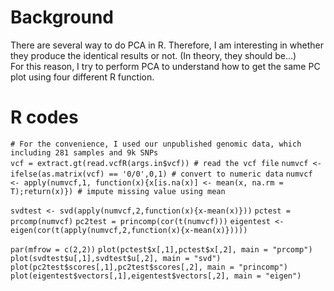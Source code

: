 # Background
There are several way to do PCA in R. Therefore, I am interesting in whether they produce the identical results or not. (In theory, they should be...)  
For this reason, I try to perform PCA to understand how to get the same PC plot using four different R function.

# R codes
`# For the convenience, I used our unpublished genomic data, which including 281 samples and 9k SNPs`  
`vcf = extract.gt(read.vcfR(args.in$vcf)) # read the vcf file`
`numvcf <- ifelse(as.matrix(vcf) == '0/0',0,1) # convert to numeric data`
`numvcf <- apply(numvcf,1, function(x){x[is.na(x)] <- mean(x, na.rm = T);return(x)}) # impute missing value using mean`

`svdtest <- svd(apply(numvcf,2,function(x){x-mean(x)}))`
`pctest = prcomp(numvcf)`
`pc2test = princomp(cor(t(numvcf)))`
`eigentest <- eigen(cor(t(apply(numvcf,2,function(x){x-mean(x)}))))`

`par(mfrow = c(2,2))`
`plot(pctest$x[,1],pctest$x[,2], main = "prcomp")`
`plot(svdtest$u[,1],svdtest$u[,2], main = "svd")`
`plot(pc2test$scores[,1],pc2test$scores[,2], main = "princomp")`
`plot(eigentest$vectors[,1],eigentest$vectors[,2], main = "eigen")`

